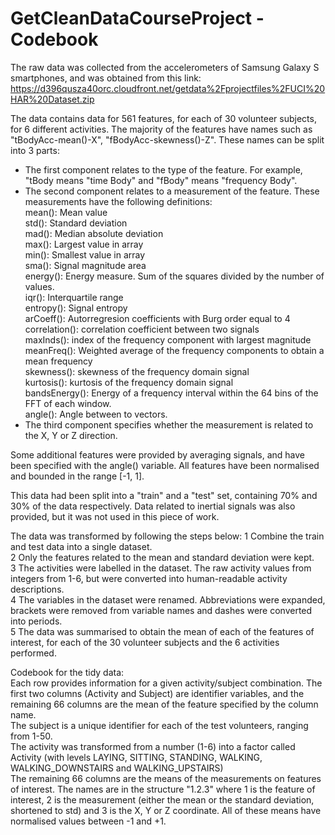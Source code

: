 GetCleanDataCourseProject - Codebook
=========================

The raw data was collected from the accelerometers of Samsung Galaxy S smartphones, and was obtained from this link: https://d396qusza40orc.cloudfront.net/getdata%2Fprojectfiles%2FUCI%20HAR%20Dataset.zip

The data contains data for 561 features, for each of 30 volunteer subjects, for 6 different activities. 
The majority of the features have names such as "tBodyAcc-mean()-X", "fBodyAcc-skewness()-Z". These names can be split into 3 parts: 
- The first component relates to the type of the feature. For example, "tBody means "time Body" and "fBody" means "frequency Body". 
- The second component relates to a measurement of the feature. These measurements have the following definitions:   
mean(): Mean value  
std(): Standard deviation  
mad(): Median absolute deviation   
max(): Largest value in array  
min(): Smallest value in array  
sma(): Signal magnitude area  
energy(): Energy measure. Sum of the squares divided by the number of values.   
iqr(): Interquartile range   
entropy(): Signal entropy  
arCoeff(): Autorregresion coefficients with Burg order equal to 4  
correlation(): correlation coefficient between two signals  
maxInds(): index of the frequency component with largest magnitude  
meanFreq(): Weighted average of the frequency components to obtain a mean frequency  
skewness(): skewness of the frequency domain signal   
kurtosis(): kurtosis of the frequency domain signal   
bandsEnergy(): Energy of a frequency interval within the 64 bins of the FFT of each window.  
angle(): Angle between to vectors.  
- The third component specifies whether the measurement is related to the X, Y or Z direction. 

Some additional features were provided by averaging signals, and have been specified with the angle() variable. 
All features have been normalised and bounded in the range [-1, 1].

This data had been split into a "train" and a "test" set, containing 70% and 30% of the data respectively. 
Data related to inertial signals was also provided, but it was not used in this piece of work. 

The data was transformed by following the steps below: 
1 Combine the train and test data into a single dataset.  
2 Only the features related to the mean and standard deviation were kept.  
3 The activities were labelled in the dataset. The raw activity values from integers from 1-6, but were converted into human-readable activity descriptions.   
4 The variables in the dataset were renamed. Abbreviations were expanded, brackets were removed from variable names and dashes were converted into periods.  
5 The data was summarised to obtain the mean of each of the features of interest, for each of the 30 volunteer subjects and the 6 activities performed.   

Codebook for the tidy data:  
Each row provides information for a given activity/subject combination. The first two columns (Activity and Subject) are identifier variables, and the remaining 66 columns are the mean of the feature specified by the column name.   
The subject is a unique identifier for each of the test volunteers, ranging from 1-50.   
The activity was transformed from a number (1-6) into a factor called Activity (with levels LAYING, SITTING, STANDING, WALKING, WALKING_DOWNSTAIRS and WALKING_UPSTAIRS)  
The remaining 66 columns are the means of the measurements on features of interest. The names are in the structure "1.2.3"
where 1 is the feature of interest, 2 is the measurement (either the mean or the standard deviation, shortened to std) and 3 is the X, Y or Z coordinate. All of these means have normalised values between -1 and +1. 